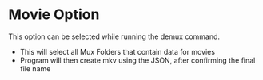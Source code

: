 # Movie Option

This option can be selected while running the demux command.&#x20;

* This will select all Mux Folders that contain data for movies
* Program will then create mkv using  the JSON, after confirming the final file name&#x20;

